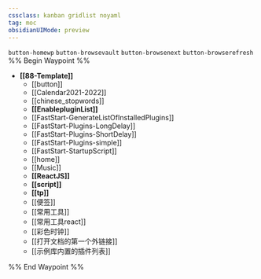 ```yaml
---
cssclass: kanban gridlist noyaml
tag: moc
obsidianUIMode: preview
---
```

`button-homewp`  `button-browsevault`  `button-browsenext` `button-browserefresh`
%% Begin Waypoint %%
- **[[88-Template]]**
	- [[button]]
	- [[Calendar2021-2022]]
	- [[chinese_stopwords]]
	- **[[EnablepluginList]]**
	- [[FastStart-GenerateListOfInstalledPlugins]]
	- [[FastStart-Plugins-LongDelay]]
	- [[FastStart-Plugins-ShortDelay]]
	- [[FastStart-Plugins-simple]]
	- [[FastStart-StartupScript]]
	- [[home]]
	- [[Music]]
	- **[[ReactJS]]**
	- **[[script]]**
	- **[[tp]]**
	- [[便签]]
	- [[常用工具]]
	- [[常用工具react]]
	- [[彩色时钟]]
	- [[打开文档的第一个外链接]]
	- [[示例库内置的插件列表]]

%% End Waypoint %%
